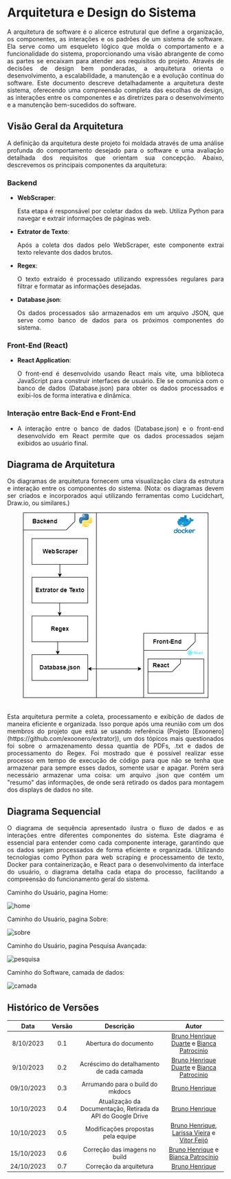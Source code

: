 # **Arquitetura e Design do Sistema**

<p align="justify">A arquitetura de software é o alicerce estrutural que define a organização, os componentes, as interações e os padrões de um sistema de software. Ela serve como um esqueleto lógico que molda o comportamento e a funcionalidade do sistema, proporcionando uma visão abrangente de como as partes se encaixam para atender aos requisitos do projeto. Através de decisões de design bem ponderadas, a arquitetura orienta o desenvolvimento, a escalabilidade, a manutenção e a evolução contínua do software. Este documento descreve detalhadamente a arquitetura deste sistema, oferecendo uma compreensão completa das escolhas de design, as interações entre os componentes e as diretrizes para o desenvolvimento e a manutenção bem-sucedidos do software.</p>

## Visão Geral da Arquitetura 
<p align="justify">
A definição da arquitetura deste projeto foi moldada através de uma análise profunda do comportamento desejado para o software e uma avaliação detalhada dos requisitos que orientam sua concepção.  Abaixo, descrevemos os principais componentes da arquitetura:</p>

### Backend

- **WebScraper**: <p align="justify">Esta etapa é responsável por coletar dados da web. Utiliza Python para navegar e extrair informações de páginas web.</p>
- **Extrator de Texto**: <p align="justify">Após a coleta dos dados pelo WebScraper, este componente extrai texto relevante dos dados brutos.</p>
- **Regex**:<p align="justify"> O texto extraído é processado utilizando expressões regulares para filtrar e formatar as informações desejadas.</p>
- **Database.json**: <p align="justify">Os dados processados são armazenados em um arquivo JSON, que serve como banco de dados para os próximos componentes do sistema.</p>

### Front-End (React)
- **React Application**:<p align="justify"> O front-end é desenvolvido usando React mais vite, uma biblioteca JavaScript para construir interfaces de usuário. Ele se comunica com o banco de dados (Database.json) para obter os dados processados e exibi-los de forma interativa e dinâmica.</p>

### Interação entre Back-End e Front-End
- <p align="justify">A interação entre o banco de dados (Database.json) e o front-end desenvolvido em React permite que os dados processados sejam exibidos ao usuário final.</p>

## Diagrama de Arquitetura
<p align="justify"> Os diagramas de arquitetura fornecem uma visualização clara da estrutura e interação entre os componentes do sistema. (Nota: os diagramas devem ser criados e incorporados aqui utilizando ferramentas como Lucidchart, Draw.io, ou similares.) </p>

<div style="text-align: center;">
  <img src="Arquitetura.png" alt="Diagrama de Arquitetura Geral">
</div>
<br>
<p align="justify">Esta arquitetura permite a coleta, processamento e exibição de dados de maneira eficiente e organizada. Isso porque após uma reunião com um dos membros do projeto que está se usando referência (Projeto [Exoonero](https://github.com/exoonero/extrator)), um dos tópicos mais questionados foi sobre o armazenamento dessa quantia de PDFs, .txt e dados de processamento do Regex. Foi mostrado que é possível realizar esse processo em tempo de execução de código para que não se tenha que armazenar para sempre esses dados, somente usar e apagar. Porém será necessário armazenar uma coisa: um arquivo .json que contém um "resumo" das informações, de onde será retirado os dados para montagem dos displays de dados no site.</p>

## Diagrama Sequencial 

<p align="justify"> O diagrama de sequência apresentado ilustra o fluxo de dados e as interações entre diferentes componentes do sistema. Este diagrama é essencial para entender como cada componente interage, garantindo que os dados sejam processados de forma eficiente e organizada. Utilizando tecnologias como Python para web scraping e processamento de texto, Docker para containerização, e React para o desenvolvimento da interface do usuário, o diagrama detalha cada etapa do processo, facilitando a compreensão do funcionamento geral do sistema. </p>

Caminho do Usuário, pagina Home:

![home](https://live.staticflickr.com/65535/53259278760_8577f1771a_z.jpg) 

Caminho do Usuário, pagina Sobre:

![sobre](https://live.staticflickr.com/65535/53259288070_57537438b6_z.jpg) 

Caminho do Usuário, pagina Pesquisa Avançada:

![pesquisa](https://live.staticflickr.com/65535/53258792911_ff36a0f79f_z.jpg)

Caminho do Software, camada de dados:

![camada](https://live.staticflickr.com/65535/53260208205_80484f5d80_z.jpg) 


## Histórico de Versões

|    Data    | Versão |       Descrição       |      Autor      |
| :--------: | :----: | :-------------------: | :-------------: |
| 8/10/2023 |  0.1   | Abertura do documento | [Bruno Henrique Duarte](https://github.com/bdebatata) e   [Bianca Patrocinio](https://github.com/BiancaPatrocinio7)|
| 9/10/2023 |  0.2   | Acréscimo do detalhamento de cada camada | [Bruno Henrique Duarte](https://github.com/bdebatata) e   [Bianca Patrocinio](https://github.com/BiancaPatrocinio7)|
|09/10/2023|0.3| Arrumando para o build do mkdocs | [Bruno Henrique](https://github.com/bdebatata) |
|10/10/2023|0.4| Atualização da Documentação, Retirada da API do Google Drive | [Bruno Henrique](https://github.com/bdebatata) |
|10/10/2023| 0.5 |Modificações propostas pela equipe | [Bruno Henrique](https://github.com/bdebatata), [Larissa Vieira](https://github.com/VieiraLaris) e [Vitor Feijó](https://github.com/vitorfleonardo) |
|15/10/2023| 0.6 | Correção das imagens no build | [Bruno Henrique](https://github.com/bdebatata) e [Bianca Patrocinio](https://github.com/BiancaPatrocinio7)|
|24/10/2023|0.7|Correção da arquitetura | [Bruno Henrique](https://github.com/bdebatata) |

